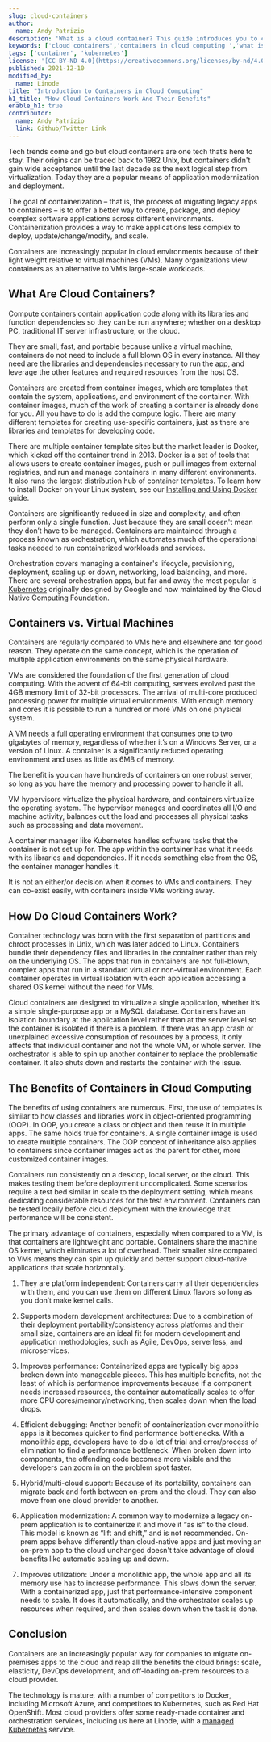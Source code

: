```yaml
---
slug: cloud-containers
author:
  name: Andy Patrizio
description: 'What is a cloud container? This guide introduces you to cloud containers, the benefits of container cloud computing and various use cases.'
keywords: ['cloud containers','containers in cloud computing ','what is a container in cloud']
tags: ['container', 'kubernetes']
license: '[CC BY-ND 4.0](https://creativecommons.org/licenses/by-nd/4.0)'
published: 2021-12-10
modified_by:
  name: Linode
title: "Introduction to Containers in Cloud Computing"
h1_title: "How Cloud Containers Work And Their Benefits"
enable_h1: true
contributor:
  name: Andy Patrizio
  link: Github/Twitter Link
---
```


Tech trends come and go but cloud containers are one tech that’s here to stay. Their origins can be traced back to 1982 Unix, but containers didn't gain wide acceptance until the last decade as the next logical step from virtualization. Today they are a popular means of application modernization and deployment.

The goal of containerization – that is, the process of migrating legacy apps to containers – is to offer a better way to create, package, and deploy complex software applications across different environments. Containerization provides a way to make applications less complex to deploy, update/change/modify, and scale.

Containers are increasingly popular in cloud environments because of their light weight relative to virtual machines (VMs). Many organizations view containers as an alternative to VM’s large-scale workloads.

## What Are Cloud Containers?

Compute containers contain application code along with its libraries and function dependencies so they can be run anywhere; whether on a desktop PC, traditional IT server infrastructure, or the cloud.

They are small, fast, and portable because unlike a virtual machine, containers do not need to include a full blown OS in every instance. All they need are the libraries and dependencies necessary to run the app, and leverage the other features and required resources from the host OS.

Containers are created from container images, which are templates that contain the system, applications, and environment of the container. With container images, much of the work of creating a container is already done for you. All you have to do is add the compute logic. There are many different templates for creating use-specific containers, just as there are libraries and templates for developing code.

There are multiple container template sites but the market leader is Docker, which kicked off the container trend in 2013. Docker is a set of tools that allows users to create container images, push or pull images from external registries, and run and manage containers in many different environments. It also runs the largest distribution hub of container templates. To learn how to install Docker on your Linux system, see our [Installing and Using Docker](/docs/guides/installing-and-using-docker-on-ubuntu-and-debian/) guide.

Containers are significantly reduced in size and complexity, and often perform only a single function. Just because they are small doesn't mean they don’t have to be managed. Containers are maintained through a process known as orchestration, which automates much of the operational tasks needed to run containerized workloads and services.

Orchestration covers managing a container's lifecycle, provisioning, deployment, scaling up or down, networking, load balancing, and more. There are several orchestration apps, but far and away the most popular is [Kubernetes](/docs/guides/beginners-guide-to-kubernetes/) originally designed by Google and now maintained by the Cloud Native Computing Foundation.

## Containers vs. Virtual Machines

Containers are regularly compared to VMs here and elsewhere and for good reason. They operate on the same concept, which is the operation of multiple application environments on the same physical hardware.

VMs are considered the foundation of the first generation of cloud computing. With the advent of 64-bit computing, servers evolved past the 4GB memory limit of 32-bit processors. The arrival of multi-core produced processing power for multiple virtual environments. With enough memory and cores it is possible to run a hundred or more VMs on one physical system.

A VM needs a full operating environment that consumes one to two gigabytes of memory, regardless of whether it’s on a Windows Server, or a version of Linux. A container is a significantly reduced operating environment and uses as little as 6MB of memory.

The benefit is you can have hundreds of containers on one robust server, so long as you have the memory and processing power to handle it all.

VM hypervisors virtualize the physical hardware, and containers virtualize the operating system. The hypervisor manages and coordinates all I/O and machine activity, balances out the load and processes all physical tasks such as processing and data movement.

A container manager like Kubernetes handles software tasks that the container is not set up for. The app within the container has what it needs with its libraries and dependencies. If it needs something else from the OS, the container manager handles it.

It is not an either/or decision when it comes to VMs and containers. They can co-exist easily, with containers inside VMs working away.

## How Do Cloud Containers Work?

Container technology was born with the first separation of partitions and chroot processes in Unix, which was later added to Linux. Containers bundle their dependency files and libraries in the container rather than rely on the underlying OS. The apps that run in containers are not full-blown, complex apps that run in a standard virtual or non-virtual environment. Each container operates in virtual isolation with each application accessing a shared OS kernel without the need for VMs.

Cloud containers are designed to virtualize a single application, whether it’s a simple single-purpose app or a MySQL database. Containers have an isolation boundary at the application level rather than at the server level so the container is isolated if there is a problem. If there was an app crash or unexplained excessive consumption of resources by a process, it only affects that individual container and not the whole VM, or whole server. The orchestrator is able to spin up another container to replace the problematic container. It also shuts down and restarts the container with the issue.

## The Benefits of Containers in Cloud Computing

The benefits of using containers are numerous. First, the use of templates is similar to how classes and libraries work in object-oriented programming (OOP). In OOP, you create a class or object and then reuse it in multiple apps. The same holds true for containers. A single container image is used to create multiple containers. The OOP concept of inheritance also applies to containers since container images act as the parent for other, more customized container images.

Containers run consistently on a desktop, local server, or the cloud. This makes testing them before deployment uncomplicated. Some scenarios require a test bed similar in scale to the deployment setting, which means dedicating considerable resources for the test environment. Containers can be tested locally before cloud deployment with the knowledge that performance will be consistent.

The primary advantage of containers, especially when compared to a VM, is that containers are lightweight and portable. Containers share the machine OS kernel, which eliminates a lot of overhead. Their smaller size compared to VMs means they can spin up quickly and better support cloud-native applications that scale horizontally.

1. They are platform independent: Containers carry all their dependencies with them, and you can use them on different Linux flavors so long as you don’t make kernel calls.

1. Supports modern development architectures: Due to a combination of their deployment portability/consistency across platforms and their small size, containers are an ideal fit for modern development and application methodologies, such as Agile, DevOps, serverless, and microservices.

1. Improves performance: Containerized apps are typically big apps broken down into manageable pieces. This has multiple benefits, not the least of which is performance improvements because if a component needs increased resources, the container automatically scales to offer more CPU cores/memory/networking, then scales down when the load drops.

1. Efficient debugging: Another benefit of containerization over monolithic apps is it becomes quicker to find performance bottlenecks. With a monolithic app, developers have to do a lot of trial and error/process of elimination to find a performance bottleneck. When broken down into components, the offending code becomes more visible and the developers can zoom in on the problem spot faster.

1. Hybrid/multi-cloud support: Because of its portability, containers can migrate back and forth between on-prem and the cloud. They can also move from one cloud provider to another.

1. Application modernization: A common way to modernize a legacy on-prem application is to containerize it and move it “as is” to the cloud. This model is known as “lift and shift,” and is not recommended. On-prem apps behave differently than cloud-native apps and just moving an on-prem app to the cloud unchanged doesn't take advantage of cloud benefits like automatic scaling up and down.

1. Improves utilization: Under a monolithic app, the whole app and all its memory use has to increase performance. This slows down the server. With a containerized app, just that performance-intensive component needs to scale. It does it automatically, and the orchestrator scales up resources when required, and then scales down when the task is done.

## Conclusion

Containers are an increasingly popular way for companies to migrate on-premises apps to the cloud and reap all the benefits the cloud brings: scale, elasticity, DevOps development, and off-loading on-prem resources to a cloud provider.

The technology is mature, with a number of competitors to Docker, including Microsoft Azure, and competitors to Kubernetes, such as Red Hat OpenShift. Most cloud providers offer some ready-made container and orchestration services, including us here at Linode, with a [managed Kubernetes](https://www.linode.com/products/kubernetes/) service.